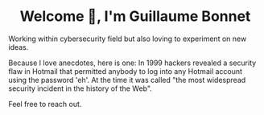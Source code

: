 <h1 align="center">Welcome 👋, I'm Guillaume Bonnet</h1>

Working within cybersecurity field but also loving to experiment on new ideas.

Because I love anecdotes, here is one: In 1999 hackers revealed a security flaw in Hotmail that permitted anybody to log into any Hotmail account using the password 'eh'. At the time it was called "the most widespread security incident in the history of the Web".

Feel free to reach out.



